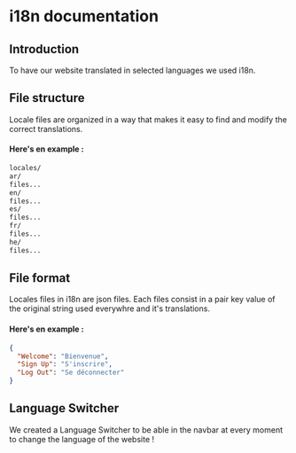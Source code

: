 # i18n documentation

## Introduction

To have our website translated in selected languages we used i18n.

## File structure

Locale files are organized in a way that makes it easy to find and modify the correct translations.

#### Here's en example :

```markdown
locales/
ar/
files...
en/
files...
es/
files...
fr/
files...
he/
files...
```

## File format

Locales files in i18n are json files. Each files consist in a pair key value of the original string used everywhre and it's translations.

#### Here's en example :

```json
{
  "Welcome": "Bienvenue",
  "Sign Up": "S'inscrire",
  "Log Out": "Se déconnecter"
}
```

## Language Switcher

We created a Language Switcher to be able in the navbar at every moment to change the language of the website !
